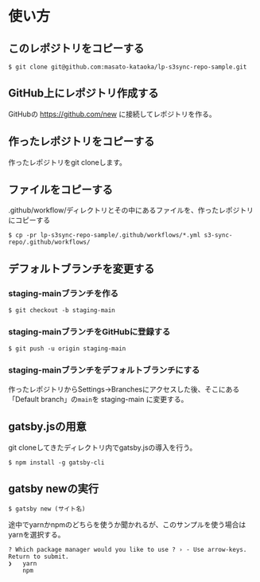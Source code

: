 # 使い方
## このレポジトリをコピーする
```
$ git clone git@github.com:masato-kataoka/lp-s3sync-repo-sample.git
```
## GitHub上にレポジトリ作成する
GitHubの https://github.com/new に接続してレポジトリを作る。

## 作ったレポジトリをコピーする
作ったレポジトリをgit cloneします。

## ファイルをコピーする
.github/workflow/ディレクトリとその中にあるファイルを、作ったレポジトリにコピーする
```
$ cp -pr lp-s3sync-repo-sample/.github/workflows/*.yml s3-sync-repo/.github/workflows/
```
## デフォルトブランチを変更する
### staging-mainブランチを作る
```
$ git checkout -b staging-main
```
### staging-mainブランチをGitHubに登録する
```
$ git push -u origin staging-main
```
### staging-mainブランチをデフォルトブランチにする
作ったレポジトリからSettings→Branchesにアクセスした後、そこにある「Default branch」の`main`を staging-main に変更する。

## gatsby.jsの用意
git cloneしてきたディレクトリ内でgatsby.jsの導入を行う。
```
$ npm install -g gatsby-cli
```
## gatsby newの実行
```
$ gatsby new (サイト名)
```
途中でyarnかnpmのどちらを使うか聞かれるが、このサンプルを使う場合はyarnを選択する。

```
? Which package manager would you like to use ? › - Use arrow-keys. Return to submit.
❯   yarn
    npm
```


